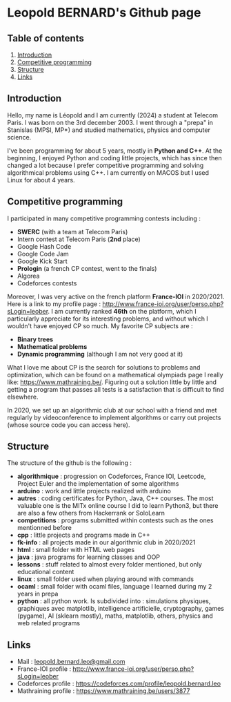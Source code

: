 # Leopold BERNARD's Github page

## Table of contents

1. [Introduction](#introduction)
2. [Competitive programming](#competitive-programming)
3. [Structure](#structure)
4. [Links](#links)

## Introduction

Hello, my name is Léopold and I am currently (2024) a student at Telecom Paris. I was born on the 3rd december 2003. I went through a "prepa" in Stanislas (MPSI, MP*) and studied mathematics, physics and computer science.

I've been programming for about 5 years, mostly in **Python and C++**. At the beginning, I enjoyed Python and coding little projects, which has since then changed a lot because I prefer competitive programming and solving algorithmical problems using C++. I am currently on MACOS but I used Linux for about 4 years.

## Competitive programming

I participated in many competitive programming contests including :
- **SWERC** (with a team at Telecom Paris)
- Intern contest at Telecom Paris (__2nd__ place)
- Google Hash Code
- Google Code Jam
- Google Kick Start
- **Prologin** (a french CP contest, went to the finals)
- Algorea
- Codeforces contests

Moreover, I was very active on the french platform **France-IOI** in 2020/2021.
Here is a link to my profile page : http://www.france-ioi.org/user/perso.php?sLogin=leober. I am currently ranked __46th__ on the platform, which I particularly appreciate for its interesting problems, and without which I wouldn't have enjoyed CP so much. My favorite CP subjects are :
- **Binary trees**
- **Mathematical problems**
- **Dynamic programming** (although I am not very good at it)

What I love me about CP is the search for solutions to problems and optimization, which can be found on a mathematical olympiads page I really like: https://www.mathraining.be/. Figuring out a solution little by little and getting a program that passes all tests is a satisfaction that is difficult to find elsewhere.

In 2020, we set up an algorithmic club at our school with a friend and met regularly by videoconference to implement algorithms or carry out projects (whose source code you can access here). 

## Structure 


The structure of the github is the following : 
- **algorithmique** : progression on Codeforces, France IOI, Leetcode, Project Euler and the implementation of some algorithms
- **arduino** : work and little projects realized with arduino
- **autres** : coding certificates for Python, Java, C++ courses. The most valuable one is the MITx online course I did to learn Python3, but there are also a few others from Hackerrank or SoloLearn
- **competitions** : programs submitted within contests such as the ones mentionned before
- **cpp** : little projects and programs made in C++
- **fk-info** : all projects made in our algorithmic club in 2020/2021
- **html** : small folder with HTML web pages
- **java** : java programs for learning classes and OOP
- **lessons** : stuff related to almost every folder mentioned, but only educational content
- **linux** : small folder used when playing around with commands
- **ocaml** : small folder with ocaml files, language I learned during my 2 years in prepa
- **python** : all python work. Is subdivided into : simulations physiques, graphiques avec matplotlib, intelligence artificielle, cryptography, games (pygame), AI (sklearn mostly), maths, matplotlib, others, physics and web related programs

## Links

- Mail : [leopold.bernard.leo@gmail.com](mailto:leopold.bernard.leo@gmail.com)
- France-IOI profile : http://www.france-ioi.org/user/perso.php?sLogin=leober
- Codeforces profile : https://codeforces.com/profile/leopold.bernard.leo
- Mathraining profile : https://www.mathraining.be/users/3877
